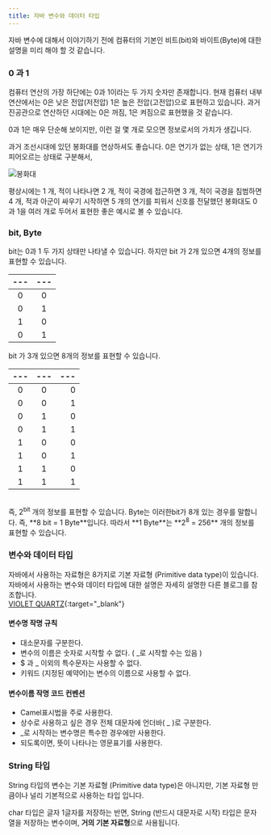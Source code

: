 ```yaml
---
title: 자바 변수와 데이터 타입
---
```


자바 변수에 대해서 이야기하기 전에 컴퓨터의 기본인 비트(bit)와 바이트(Byte)에 대한 설명을 미리 해야 할 것 같습니다.

### 0 과 1
컴퓨터 연산의 가장 하단에는 0과 1이라는 두 가지 숫자만 존재합니다. 현재 컴퓨터 내부 연산에서는 0은 낮은 전압(저전압) 1은 높은 전압(고전압)으로 표현하고 있습니다. 과거 진공관으로 연산하던 시대에는 0은 꺼짐, 1은 켜짐으로 표현했을 것 같습니다.

0과 1은 매우 단순해 보이지만, 이런 걸 몇 개로 모으면 정보로서의 가치가 생깁니다. 

과거 조선시대에 있던 봉화대를 연상하셔도 좋습니다. 0은 연기가 없는 상태, 1은 연기가 피어오르는 상태로 구분해서,

![봉화대](http://i1.media.daumcdn.net/uf/image/U01/agora/4EAB10A9371E530AC1)

평상시에는 1 개, 적이 나타나면 2 개, 적이 국경에 접근하면 3 개, 적이 국경을 침범하면 4 개, 적과 아군이 싸우기 시작하면 5 개의 연기를 피워서 신호를 전달했던 봉화대도 0과 1을 여러 개로 두어서 표현한 좋은 예시로 볼 수 있습니다.


### bit, Byte

bit는 0과 1 두 가지 상태만 나타낼 수 있습니다. 
하지만 bit 가 2개 있으면 4개의 정보를 표현할 수 있습니다.

|---|---|
|:--:|:--:|
| 0 | 0 |
| 0 | 1 |
| 1 | 0 |
| 0 | 1 |

bit 가 3개 있으면 8개의 정보를 표현할 수 있습니다.

|---|---|---|
|:--:|:--:|--:|
| 0 | 0 | 0 |
| 0 | 0 | 1 |
| 0 | 1 | 0 |
| 0 | 1 | 1 |
| 1 | 0 | 0 |
| 1 | 0 | 1 |
| 1 | 1 | 0 |
| 1 | 1 | 1 |   

<br/>
즉, 2<sup>bit</sup> 개의 정보를 표현할 수 있습니다. Byte는 이러한bit가 8개 있는 경우를 말합니다. 즉, **8 bit =  1 Byte**입니다. 따라서 **1 Byte**는 **2<sup>8</sup> = 256** 개의 정보를 표현할 수 있습니다.

### 변수와 데이터 타입

자바에서 사용하는 자료형은 8가지로 기본 자료형 (Primitive data type)이 있습니다.   
자바에서 사용하는 변수와 데이터 타입에 대한 설명은 자세히 설명한 다른 블로그를 참조합니다.   
[VIOLET QUARTZ](https://futurecreator.github.io/2017/01/27/java-variable-data-type/){:target="_blank"}

#### 변수명 작명 규칙
* 대소문자를 구분한다.
* 변수의 이름은 숫자로 시작할 수 없다. ( _로 시작할 수는 있음 )
* $ 과 _ 이외의 특수문자는 사용할 수 없다.
* 키워드 (지정된 예약어)는 변수의 이름으로 사용할 수 없다.

#### 변수이름 작명 코드 컨벤션
* Camel표시법을 주로 사용한다.
* 상수로 사용하고 싶은 경우 전체 대문자에 언더바( _ )로 구분한다.
*  _로 시작하는 변수명은 특수한 경우에만 사용한다.
*  되도록이면, 뜻이 나타나는 영문표기를 사용한다.

### String 타입

String 타입의 변수는 기본 자료형 (Primitive data type)은 아니지만, 기본 자료형 만큼이나 널리 기본적으로 사용하는 타입 입니다.

char 타입은 글자 1글자를 저장하는 반면, String (반드시 대문자로 시작) 타입은 문자열을 저장하는 변수이며, **거의 기본 자료형**으로 사용됩니다.
